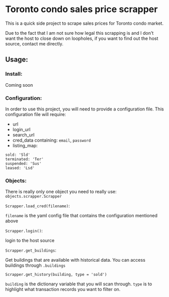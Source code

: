 # Toronto condo sales price scrapper
This is a quick side project to scrape sales prices for Toronto condo market.

Due to the fact that I am not sure how legal this scrapping is and I don't want the host to close down on loopholes, if you want to find out the host source, contact me directly.


## Usage:

### Install:
Coming soon

### Configuration:
In order to use this project, you will need to provide a configuration file.   This configuration file will require:

- url
- login_url
- search_url
- cred_data containing: `email`, `password`
- listing_map:

```
sold: 'Sld'
terminated: 'Ter'
suspended: 'Sus'
leased: 'Lsd'
```

### Objects:
There is really only one object you need to really use: `objects.scrapper.Scrapper`

`Scrapper.load_cred(filename)`:

`filename` is the yaml config file that contains the configuration mentioned above


`Scrapper.login()`:

login to the host source


`Scrapper.get_buildings`:

Get buildings that are available with historical data.  You can access buildings through `.buildings`

`Scrapper.get_history(building, type = 'sold')`

`building` is the dictionary variable that you will scan through.  `type` is to highlight what transaction records you want to filter on.
